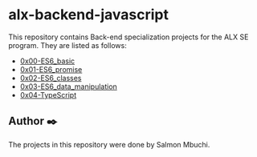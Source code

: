 # alx-backend-javascript

This repository contains Back-end specialization projects for the ALX SE program. They are listed as follows:

- [0x00-ES6_basic](./0x00-ES6_basic)
- [0x01-ES6_promise](./0x01-ES6_promise)
- [0x02-ES6_classes](./0x02-ES6_classes)
- [0x03-ES6_data_manipulation](./0x03-ES6_data_manipulation)
- [0x04-TypeScript](./0x04-TypeScript)

## Author ✒️

The projects in this repository were done by Salmon Mbuchi.
